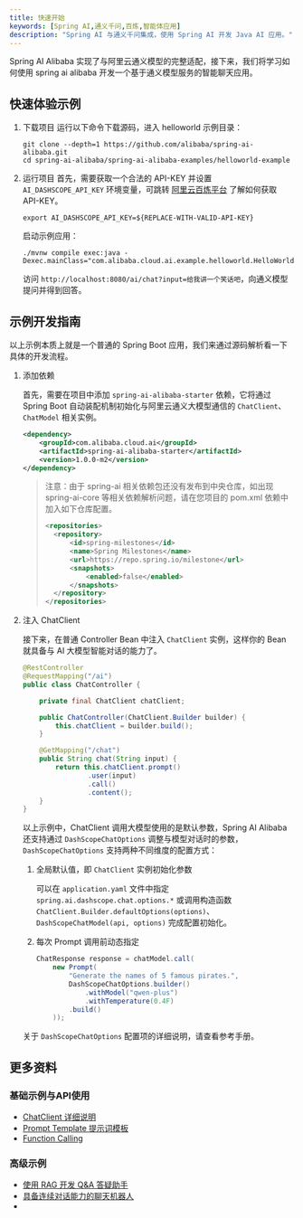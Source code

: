 ```yaml
---
title: 快速开始
keywords: [Spring AI,通义千问,百炼,智能体应用]
description: "Spring AI 与通义千问集成，使用 Spring AI 开发 Java AI 应用。"
---
```


Spring AI Alibaba 实现了与阿里云通义模型的完整适配，接下来，我们将学习如何使用 spring ai alibaba 开发一个基于通义模型服务的智能聊天应用。

## 快速体验示例
1. 下载项目
	运行以下命令下载源码，进入 helloworld 示例目录：

	```shell
	git clone --depth=1 https://github.com/alibaba/spring-ai-alibaba.git
	cd spring-ai-alibaba/spring-ai-alibaba-examples/helloworld-example
	```

2. 运行项目
	首先，需要获取一个合法的 API-KEY 并设置 `AI_DASHSCOPE_API_KEY` 环境变量，可跳转 <a target="_blank" href="https://help.aliyun.com/zh/model-studio/developer-reference/get-api-key">阿里云百炼平台</a> 了解如何获取 API-KEY。

	```shell
	export AI_DASHSCOPE_API_KEY=${REPLACE-WITH-VALID-API-KEY}
	```

	启动示例应用：

	```shell
	./mvnw compile exec:java -Dexec.mainClass="com.alibaba.cloud.ai.example.helloworld.HelloWorldExampleApplication"
	```

	访问 `http://localhost:8080/ai/chat?input=给我讲一个笑话吧`，向通义模型提问并得到回答。

## 示例开发指南
以上示例本质上就是一个普通的 Spring Boot 应用，我们来通过源码解析看一下具体的开发流程。

1. 添加依赖

	首先，需要在项目中添加 `spring-ai-alibaba-starter` 依赖，它将通过 Spring Boot 自动装配机制初始化与阿里云通义大模型通信的 `ChatClient`、`ChatModel` 相关实例。

	```xml
	<dependency>
		<groupId>com.alibaba.cloud.ai</groupId>
		<artifactId>spring-ai-alibaba-starter</artifactId>
		<version>1.0.0-m2</version>
	</dependency>
	```

    > 注意：由于 spring-ai 相关依赖包还没有发布到中央仓库，如出现 spring-ai-core 等相关依赖解析问题，请在您项目的 pom.xml 依赖中加入如下仓库配置。
    >
    > ```xml
    > <repositories>
    > 	<repository>
    > 		<id>spring-milestones</id>
    > 		<name>Spring Milestones</name>
    > 		<url>https://repo.spring.io/milestone</url>
    > 		<snapshots>
    > 			<enabled>false</enabled>
    > 		</snapshots>
    > 	</repository>
    > </repositories>
    > ```

2. 注入 ChatClient

	接下来，在普通 Controller Bean 中注入 `ChatClient` 实例，这样你的 Bean 就具备与 AI 大模型智能对话的能力了。

	```java
	@RestController
    @RequestMapping("/ai")
	public class ChatController {

		private final ChatClient chatClient;

		public ChatController(ChatClient.Builder builder) {
			this.chatClient = builder.build();
		}

		@GetMapping("/chat")
		public String chat(String input) {
			return this.chatClient.prompt()
					.user(input)
					.call()
					.content();
		}
	}
	```

	以上示例中，ChatClient 调用大模型使用的是默认参数，Spring AI Alibaba 还支持通过 `DashScopeChatOptions` 调整与模型对话时的参数，`DashScopeChatOptions` 支持两种不同维度的配置方式：

	1. 全局默认值，即 `ChatClient` 实例初始化参数

		可以在 `application.yaml` 文件中指定 `spring.ai.dashscope.chat.options.*` 或调用构造函数 `ChatClient.Builder.defaultOptions(options)`、`DashScopeChatModel(api, options)` 完成配置初始化。

	2. 每次 Prompt 调用前动态指定

		```java
		ChatResponse response = chatModel.call(
			new Prompt(
				"Generate the names of 5 famous pirates.",
				DashScopeChatOptions.builder()
					.withModel("qwen-plus")
					.withTemperature(0.4F)
				.build()
			));
		```

	关于 `DashScopeChatOptions` 配置项的详细说明，请查看参考手册。

## 更多资料
### 基础示例与API使用
* [ChatClient 详细说明](./tutorials/chat-client/)
* [Prompt Template 提示词模板](./tutorials/prompt/)
* [Function Calling](./tutorials/function-calling/)

### 高级示例
* [使用 RAG 开发 Q&A 答疑助手](./practices/rag)
* [具备连续对话能力的聊天机器人](./practices/memory)
*